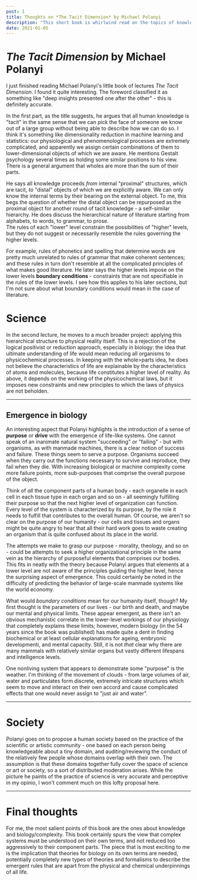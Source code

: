 ```yaml
---
post: 1
title: Thoughts on *The Tacit Dimension* by Michael Polanyi
description: "This short book is whirlwind read on the topics of knowledge and representation, consciousness, biology, complex systems and even society."
date: 2021-01-05
---
```


# *The Tacit Dimension* by Michael Polanyi

I just finished reading Michael Polanyi's little book of lectures *The Tacit Dimension*. I found it quite interesting. The foreword classified it as something like "deep insights presented one after the other" - this is definitely accurate. 

In the first part, as the title suggests, he argues that all human knowledge is "tacit" in the same sense that we can pick the face of someone we know out of a large group without being able to describe how we can do so. I think it's something like dimensionality reduction in machine learning and statistics: our physiological and phenomenological processes are extremely complicated, and apparently we assign certain combinations of them to lower-dimensional objects of which we are aware. 
He mentions Gestalt psychology several times as holding some similar positions to his view. There is a general argument that wholes are more than the sum of their parts.

He says all knowledge proceeds *from* internal "proximal" structures, which are tacit, *to* "distal" objects of which we are explicitly aware. We can only know the internal terms by their bearing on the external object. To me, this begs the question of whether the distal object can be repurposed as the proximal object for another round of tacit knowledge - a self-similar hierarchy. He does discuss the hierarchical nature of literature starting from alphabets, to words, to grammar, to prose.  
The rules of each "lower" level constrain the possibilities of "higher" levels, but they do not suggest or necessarily resemble the rules governing the higher levels.

 For example, rules of phonetics and spelling that determine words are pretty much unrelated to rules of grammar that make coherent sentences; and these rules in turn don't resemble at all the complicated principles of what makes good literature. He later says the higher levels impose on the lower levels **boundary conditions** - constraints that are not specifiable in the rules of the lower levels. I see how this applies to his later sections, but I'm not sure about what boundary conditions would mean in the case of literature.

# Science

In the second lecture, he moves to a much broader project: applying this hierarchical structure to physical reality itself. This is a rejection of the logical positivist or reduction approach, especially in biology: the idea that ultimate understanding of life would mean reducing all organisms to physicochemical processes. In keeping with the whole\>parts idea, he does not believe the characteristics of life are explainable by the characteristics of atoms and molecules, because life constitutes a higher level of reality. As above, it depends on the working of the physicochemical laws, but it imposes new constraints and new principles to which the laws of physics are not beholden. 

--------

## Emergence in biology

An interesting aspect that Polanyi highlights is the introduction of a sense of **purpose** or **drive** with the emergence of life-like systems. One cannot speak of an inanimate natural system "succeeding" or "failing" - but with organisms, as with manmade machines, there is a clear notion of success and failure. These things seem to serve a purpose. Organisms succeed when they carry out the functions necessary to survive and reproduce, they fail when they die. With increasing biological or machine complexity come more failure points, more sub-purposes that comprise the overall purpose of the object. 

Think of *all* the component parts of a human body - each organelle in each cell in each tissue type in each organ and so on - all seemingly fulfilling their purpose so that the next higher level of organization can function. Every level of the system is characterized by its purpose, by the role it needs to fulfill that contributes to the overall human. Of course, we aren't so clear on the purpose of our humanity - our cells and tissues and organs might be quite angry to hear that all their hard work goes to waste creating an organism that is quite confused about its place in the world. 

The attempts we make to grasp our purpose - morality, theology, and so on - could be attempts to seek a higher organizational principle in the same vein as the hierarchy of purposeful elements that comprises our bodies. This fits in neatly with the theory because Polanyi argues that elements at a lower level are not aware of the principles guiding the higher level, hence the surprising aspect of emergence. This could certainly be noted in the difficulty of predicting the behavior of large-scale manmade systems like the world economy. 

What would *boundary conditions* mean for our humanity itself, though? My first thought is the parameters of our lives - our birth and death, and maybe our mental and physical limits. These appear emergent, as there isn't an obvious mechanistic correlate in the lower-level workings of our physiology that completely explains these limits; however, modern biology (in the 54 years since the book was published) has made quite a dent in finding biochemical or at least cellular explanations for ageing, embryonic developmenti, and mental capacity. Still, it is not *that* clear why there are many mammals with relatively similar organs but vastly different lifespans and intelligence levels.

One nonliving system that appears to demonstrate some "purpose" is the weather. I'm thinking of the movement of clouds - from large volumes of air, water and particulates form discrete, extremely intricate structures which seem to move and interact on their own accord and cause complicated effects that one would never assign to "just air and water".

--------

# Society

Polanyi goes on to propose a human society based on the practice of the scientific or artistic community - one based on each person being knowledgeable about a tiny domain, and auditing/reviewing the conduct of the relatively few people whose domains overlap with their own. The assumption is that these domains together fully cover the space of science or art or society, so a sort of distributed moderation arises.
While the picture he paints of the practice of science is very accurate and perceptive in my opinio, I won't comment much on this lofty proposal here.

--------

# Final thoughts

For me, the most salient points of this book are the ones about knowledge and biology/complexity. This book certainly spurs the view that complex systems must be understood on their own terms, and not reduced too aggressively to their component parts. The piece that is most exciting to me is the implication that theories for biology on its own terms are needed, potentially completely new types of theories and formalisms to describe the emergent rules that are apart from the physical and chemical underpinnings of all life. 
